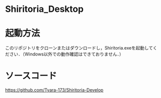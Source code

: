 # Shiritoria_Desktop
# 起動方法
このリポジトリをクローンまたはダウンロードし，Shiritoria.exeを起動してください．（Windows以外での動作確認はできておりません．）
# ソースコード
https://github.com/Tyara-173/Shiritoria-Develop
